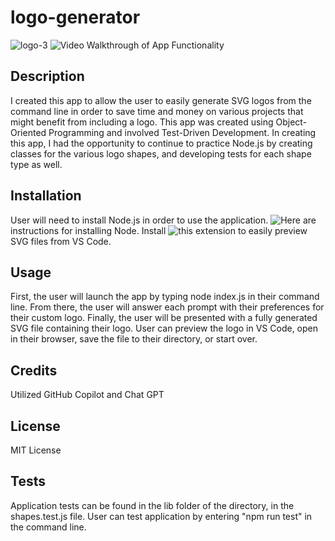 # logo-generator
![logo-3](https://github.com/ecbrudner/logo-generator/assets/148579054/54618567-9db5-4881-8730-d86b35ec0807)
![Video Walkthrough of App Functionality](https://drive.google.com/file/d/1t3sJrKERy9koQOEgOtE_Kej4zFdeM9ky/view)

## Description

I created this app to allow the user to easily generate SVG logos from the command line in order to save time and money on various projects that might benefit from including a logo. This app was created using Object-Oriented 
Programming and involved Test-Driven Development. In creating this app, I had the opportunity to continue to practice Node.js by creating classes for the various logo shapes, and developing tests for each shape type as well.

## Installation

User will need to install Node.js in order to use the application. ![Here](https://nodejs.org/en/learn/getting-started/how-to-install-nodejs) are instructions for installing Node.
Install ![this extension](https://marketplace.visualstudio.com/items?itemName=jock.svg) to easily preview SVG files from VS Code.

## Usage

First, the user will launch the app by typing node index.js in their command line. From there, the user will answer each prompt with their preferences for their custom logo. Finally, the user will be presented with a fully generated SVG file containing their logo. User can preview the logo in VS Code, open in their browser, save the file to their directory, or start over.

## Credits

Utilized GitHub Copilot and Chat GPT

## License

MIT License

## Tests

Application tests can be found in the lib folder of the directory, in the shapes.test.js file. User can test application by entering "npm run test" in the command line.